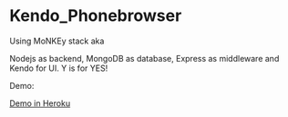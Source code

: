 # Kendo_Phonebrowser
Using MoNKEy stack aka 

Nodejs as backend, MongoDB as database, Express as middleware and Kendo for UI. Y is for YES!


Demo:

[Demo in Heroku](paytrail-phones.herokuapp.com)

